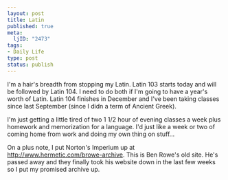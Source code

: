 ```yaml
--- 
layout: post
title: Latin
published: true
meta: 
  ljID: "2473"
tags: 
- Daily Life
type: post
status: publish
---
```

I&apos;m a hair&apos;s breadth from stopping my Latin. Latin 103 starts today and will be followed by Latin 104. I need to do both if I&apos;m going to have a year&apos;s worth of Latin. Latin 104 finishes in December and I&apos;ve been taking classes since last September (since I didn a term of Ancient Greek). 

I&apos;m just getting a little tired of two 1 1/2 hour of evening classes a week plus homework and memorization for a language. I&apos;d just like a week or two of coming home from work and doing my own thing on stuff...

On a plus note, I put Norton&apos;s Imperium up at <a href="http://www.hermetic.com/browe-archive/">http://www.hermetic.com/browe-archive</a>. This is Ben Rowe&apos;s old site. He&apos;s passed away and they finally took his website down in the last few weeks so I put my promised archive up.
